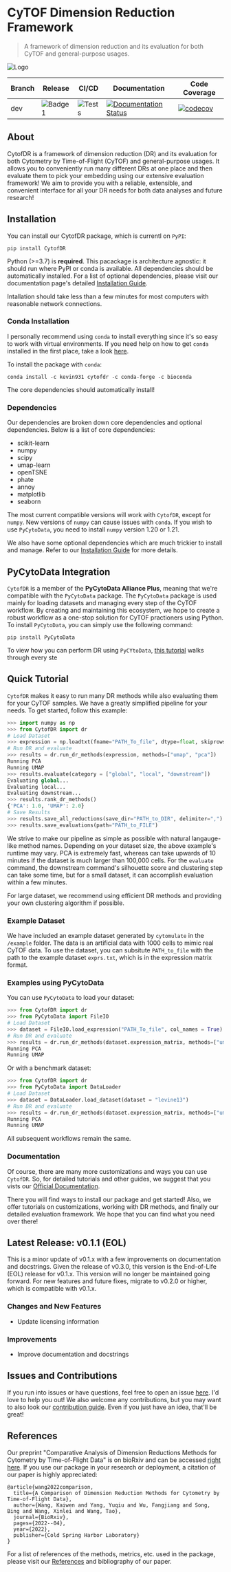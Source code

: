 # CyTOF Dimension Reduction Framework

> A framework of dimension reduction and its evaluation for both CyTOF and general-purpose usages.

![Logo](/assets/logo.png)

| Branch | Release | CI/CD | Documentation | Code Coverage |
| --- | --- | --- | --- | --- |
| dev | ![Badge1](https://img.shields.io/badge/Version-0.1.1-success) |![Tests](https://github.com/kevin931/CytofDR/actions/workflows/ci.yml/badge.svg?branch=dev) | [![Documentation Status](https://readthedocs.org/projects/cytofdr/badge/?version=latest)](https://cytofdr.readthedocs.io/en/latest/?badge=latest) | [![codecov](https://codecov.io/gh/kevin931/CytofDR/branch/dev/graph/badge.svg?token=K9AJQLYU8N)](https://codecov.io/gh/kevin931/CytofDR) |


## About

CytofDR is a framework of dimension reduction (DR) and its evaluation for both Cytometry by Time-of-Flight (CyTOF) and general-purpose usages. It allows you to
conveniently run many different DRs at one place and then evaluate them to pick your embedding using our extensive evaluation framework! We aim to provide you with a reliable, extensible, and convenient interface for all your DR needs for both data analyses and future research!

## Installation

You can install our CytofDR package, which is currentl on ``PyPI``:

```shell
pip install CytofDR
```

Python (>=3.7) is **required**. This pacackage is architecture agnostic: it should run where PyPI or conda is available. All dependencies should be automatically installed. For a list of optional dependencies, please visit our documentation page's detailed [Installation Guide](https://cytofdr.readthedocs.io/en/latest/installation.html).

Intallation should take less than a few minutes for most computers with reasonable network connections.

### Conda Installation

I personally recommend using ``conda`` to install everything since it's so easy to work with virtual environments. If you need help on how to get ``conda`` installed in the first place, take a look [here](https://docs.anaconda.com/anaconda/install/).

To install the package with ``conda``:

```shell
conda install -c kevin931 cytofdr -c conda-forge -c bioconda
```
The core dependencies should automatically install! 

### Dependencies

Our dependencies are broken down core dependencies and optional dependencies. Below is a list of core dependencies:

- scikit-learn
- numpy
- scipy
- umap-learn
- openTSNE
- phate
- annoy
- matplotlib
- seaborn

The most current compatible versions will work with ``CytofDR``, except for ``numpy``. New versions of ``numpy`` can cause issues with ``conda``. If you wish to use ``PyCytoData``, you need to install ``numpy`` version 1.20 or 1.21.

We also have some optional dependencies which are much trickier to install and manage. Refer to our [Installation Guide](https://cytofdr.readthedocs.io/en/latest/installation.html) for more details.

## PyCytoData Integration

``CytofDR`` is a member of the **PyCytoData Alliance Plus**, meaning that we're compatible with the ``PyCytoData`` package. The ``PyCytoData`` package is used mainly for loading datasets and managing every step of the CyTOF workflow. By creating and maintaining this ecosystem, we hope to create a robust workflow as a one-stop solution for CyTOF practioners using Python. To install ``PyCytoData``, you can simply use the following command:

```shell
pip install PyCytoData
```

To view how you can perform DR using ``PyCYtoData``, [this tutorial](https://pycytodata.readthedocs.io/en/latest/tutorial/dr.html) walks through every ste

## Quick Tutorial

``CytofDR`` makes it easy to run many DR methods while also evaluating them for your CyTOF samples. We have a greatly simplified pipeline for your needs. To get started, follow this example:

```python
>>> import numpy as np
>>> from CytofDR import dr
# Load Dataset
>>> expression = np.loadtxt(fname="PATH_To_file", dtype=float, skiprows=1, delimiter=",")
# Run DR and evaluate
>>> results = dr.run_dr_methods(expression, methods=["umap", "pca"])
Running PCA
Running UMAP
>>> results.evaluate(category = ["global", "local", "downstream"])
Evaluating global...
Evaluating local...
Evaluating downstream...
>>> results.rank_dr_methods()
{'PCA': 1.0, 'UMAP': 2.0}
# Save Results
>>> results.save_all_reductions(save_dir="PATH_to_DIR", delimiter=",")
>>> results.save_evaluations(path="PATH_to_FILE")
```
We strive to make our pipeline as simple as possible with natural langauge-like method names. Depending on your dataset size, the above example's runtime may vary. PCA is extremely fast, whereas can take upwards of 10 minutes if the dataset is much larger than 100,000 cells. For the `evaluate` command, the downstream command's silhouette score and clustering step can take some time, but for a small dataset, it can accomplish evaluation within a few minutes.

For large dataset, we recommend using efficient DR methods and providing your own clustering algorithm if possible.

### Example Dataset

We have included an example dataset generated by ``cytomulate`` in the `/example` folder. The data is an artificial data with 1000 cells to mimic real CyTOF data. To use the dataset, you can subsitute `PATH_to_file` with the path to the example dataset `exprs.txt`, which is in the expression matrix format.

### Examples using PyCytoData

You can use ``PyCytoData`` to load your dataset:

```python
>>> from CytofDR import dr
>>> from PyCytoData import FileIO
# Load Dataset
>>> dataset = FileIO.load_expression("PATH_To_file", col_names = True)
# Run DR and evaluate
>>> results = dr.run_dr_methods(dataset.expression_matrix, methods=["umap", "pca"])
Running PCA
Running UMAP
```
Or with a benchmark dataset:

```python
>>> from CytofDR import dr
>>> from PyCytoData import DataLoader
# Load Dataset
>>> dataset = DataLoader.load_dataset(dataset = "levine13")
# Run DR and evaluate
>>> results = dr.run_dr_methods(dataset.expression_matrix, methods=["umap", "pca"])
Running PCA
Running UMAP
```

All subsequent workflows remain the same.

### Documentation

Of course, there are many more customizations and ways you can use ``CytofDR``. So, for detailed tutorials and other guides, we suggest that you vists our [Official Documentation](https://cytofdr.readthedocs.io/en/latest/index.html).

There you will find ways to install our package and get started! Also, we offer tutorials on customizations, working with DR methods, and finally our detailed evaluation framework. We hope that you can find what you need over there!

## Latest Release: v0.1.1 (EOL)

This is a minor update of v0.1.x with a few improvements on documentation and docstrings. Given the
release of v0.3.0, this version is the End-of-Life (EOL) release for v0.1.x. This version will no
longer be maintained going forward. For new features and future fixes, migrate to v0.2.0 or higher,
which is compatible with v0.1.x.

### Changes and New Features

- Update licensing information

### Improvements

- Improve documentation and docstrings

## Issues and Contributions

If you run into issues or have questions, feel free to open an issue [here](https://github.com/kevin931/CytofDR/issues). I'd love to help you out! We also welcome any contributions, but you may want to also look our [contribution guide](https://cytofdr.readthedocs.io/en/latest/change/contribution.html). Even if you just have an idea, that'll be great!

## References

Our preprint "Comparative Analysis of Dimension Reductions Methods for Cytometry by Time-of-Flight Data" is on bioRxiv and can be accessed [right here](https://doi.org/10.1101/2022.04.26.489549). If you use our package in your research or deployment, a citation of our paper is highly appreciated:

```
@article{wang2022comparison,
  title={A Comparison of Dimension Reduction Methods for Cytometry by Time-of-Flight Data},
  author={Wang, Kaiwen and Yang, Yuqiu and Wu, Fangjiang and Song, Bing and Wang, Xinlei and Wang, Tao},
  journal={BioRxiv},
  pages={2022--04},
  year={2022},
  publisher={Cold Spring Harbor Laboratory}
}
```

For a list of references of the methods, metrics, etc. used in the package, please visit our [References](https://cytofdr.readthedocs.io/en/latest/references.html) and bibliography of our paper.

